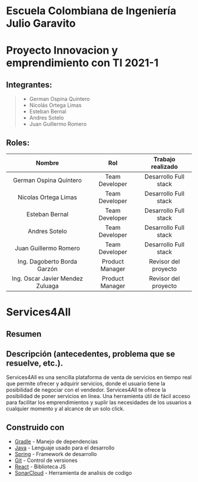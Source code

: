 # Escuela Colombiana de Ingeniería Julio Garavito
# Proyecto Innovacion y emprendimiento con TI 2021-1
## Integrantes: 
>- German Ospina Quintero
>- Nicolás Ortega Limas
>- Esteban Bernal
>- Andres Sotelo
>- Juan Guillermo Romero  

## Roles:
|     Nombre    |     Rol         | Trabajo realizado
|:--------------:|:-------------: |:-------------: |
|German Ospina Quintero |Team Developer    |  Desarrollo Full stack  |
|Nicolas Ortega Limas |Team Developer   | Desarrollo Full stack |
|Esteban Bernal |Team Developer   | Desarrollo Full stack |
|Andres Sotelo |Team Developer   | Desarrollo Full stack |
|Juan Guillermo Romero |Team Developer   | Desarrollo Full stack |
|Ing. Dagoberto Borda Garzón |Product Manager   | Revisor del proyecto  |
|Ing. Oscar Javier Mendez Zuluaga |Product Manager   | Revisor del proyecto  |
# Services4All
## Resumen
## Descripción (antecedentes, problema que se resuelve, etc.). 
Services4All es una sencilla plataforma de venta de servicios en tiempo real que permite ofrecer y adquirir servicios, donde el usuario tiene la posibilidad de negociar con el vendedor. Services4All te ofrece la posibilidad de poner servicios en línea. Una herramienta útil de fácil acceso para facilitar los emprendimientos y suplir las necesidades de los usuarios a cualquier momento y al alcance de un solo click.

## Construido con

+ [Gradle](https://gradle.org/) - Manejo de dependencias
+ [Java](https://www.java.com/es/) - Lenguaje usado para el desarrollo
+ [Spring](https://spring.io/) - Framework de desarrollo
+ [Git](https://git-scm.com/) - Control de versiones
+ [React](https://es.reactjs.org/) - Biblioteca JS
+ [SonarCloud](https://sonarcloud.io/) - Herramienta de analisis de codigo

